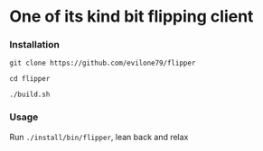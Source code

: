 # One of its kind bit flipping client

### Installation

```
git clone https://github.com/evilone79/flipper

cd flipper

./build.sh
```

### Usage

Run `./install/bin/flipper`, lean back and relax
